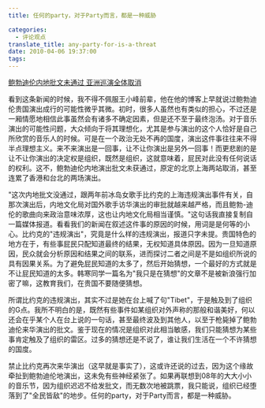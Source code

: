 ```yaml
---
title: 任何的party，对于Party而言，都是一种威胁

categories:
  - 评论观点
translate_title: any-party-for-is-a-threat
date: 2010-04-06 19:37:00
tags:
---
```


[鲍勃迪伦内地批文未通过 亚洲巡演全体取消](https://news.12530.com/newweb/news/newsshow/20100406/i/96841.html)

看到这条新闻的时候，我不得不佩服王小峰前辈，他在他的博客上早就说过鲍勃迪伦贵国演出成行的可能性微乎其微。初时，很多人虽然也有类似的担心，不过还是一厢情愿地相信此事虽然会有诸多不确定因素，但是还不至于最终泡汤。对于音乐演出的可能性问题，大众倾向于将其理想化，尤其是参与演出的这个人恰好是自己所欣赏的音乐人的时候。可是在一个政治无处不再的国度，演出这件事往往来不得半点理想主义。来不来演出是一回事，让不让你演出是另外一回事！而更悲剧的是让不让你演出的决定权是组织，既然是组织，这就意味着，屁民对此没有任何说话的权利。这不，鲍勃迪伦内地演出批文未获通过，原定的北京上海两站取消，甚至连累了香港和台北的两场演出。

"这次内地批文没通过，跟两年前冰岛女歌手比约克的上海违规演出事件有关，自那次演出后，内地文化局对国外歌手访华演出的审批就越来越严格，而且鲍勃-迪伦的歌曲向来政治意味浓厚，这也让内地文化局相当谨慎。"这句话我直接复制自一篇媒体报道。看看我们的新闻在叙述这件事的原因的时候，用词是是何等的小心。比约克的"违规演出"，究竟是什么样的违规演出，报道只字未提。贵国特色的地方在于，有些事屁民只配知道最终的结果，无权知道具体原因。因为一旦知道原因，民众就会分析原因和结果之间的联系，进而探讨二者之间是不是如组织所说的具有因果关系。为了避免屁民知道的太多了，然后开始猜想，一个最好的方式就是不让屁民知道的太多。韩寒同学一篇名为"我只是在猜想"的文章不是被新浪强行加密了嘛，这教育我们，在贵国不要随便猜想。

所谓比约克的违规演出，其实不过是她在台上喊了句"Tibet"，于是触及到了组织的G点。我所不明白的是，既然有些事件如某组织对外声称的那般和谐美好，何以还会在乎某个人在台上说的一句话，甚至最终波及到其他人，以至于枪毙掉了鲍勃迪伦来华演出的批文。鉴于现在的情况是组织对此相当敏感，我们只能猜想为某些事肯定触及了组织的雷区。过多的猜想还是不说了，谁让我们生活在一个不许猜想的国度。

禁止比约克再次来华演出（这早就是事实了），这或许还说的过去，因为这个缘故牵扯到鲍勃迪伦地演出，这未免有些神经紧张了。如果再联想到08年的大大小小的音乐节，因为组织迟迟不给发批文，而无数次地被跳票，我只能说，组织已经堕落到了"全民皆敌"的地步。任何的party，对于Party而言，都是一种威胁。
